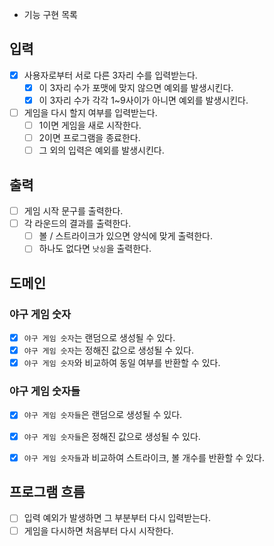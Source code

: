 - 기능 구현 목록

## 입력
- [x] 사용자로부터 서로 다른 3자리 수를 입력받는다.
  - [x] 이 3자리 수가 포맷에 맞지 않으면 예외를 발생시킨다.
  - [x] 이 3자리 수가 각각 1~9사이가 아니면 예외를 발생시킨다.
- [ ] 게임을 다시 할지 여부를 입력받는다.
  - [ ] 1이면 게임을 새로 시작한다.
  - [ ] 2이면 프로그램을 종료한다.
  - [ ] 그 외의 입력은 예외를 발생시킨다.

## 출력
- [ ] 게임 시작 문구를 출력한다.
- [ ] 각 라운드의 결과를 출력한다.
  - [ ] 볼 / 스트라이크가 있으면 양식에 맞게 출력한다.
  - [ ] 하나도 없다면 `낫싱`을 출력한다.

## 도메인

### 야구 게임 숫자
- [x] `야구 게임 숫자`는 랜덤으로 생성될 수 있다.
- [x] `야구 게임 숫자`는 정해진 값으로 생성될 수 있다.
- [x] `야구 게임 숫자`와 비교하여 동일 여부를 반환할 수 있다.

### 야구 게임 숫자들
- [x] `야구 게임 숫자들`은 랜덤으로 생성될 수 있다.
- [x] `야구 게임 숫자들`은 정해진 값으로 생성될 수 있다.
- [x] `야구 게임 숫자들`과 비교하여 스트라이크, 볼 개수를 반환할 수 있다.


## 프로그램 흐름
- [ ] 입력 예외가 발생하면 그 부분부터 다시 입력받는다.
- [ ] 게임을 다시하면 처음부터 다시 시작한다.
